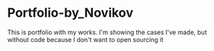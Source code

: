 # Portfolio-by_Novikov
This is portfolio with my works. I'm showing the cases I've made, but without code because I don't want to open sourcing it
